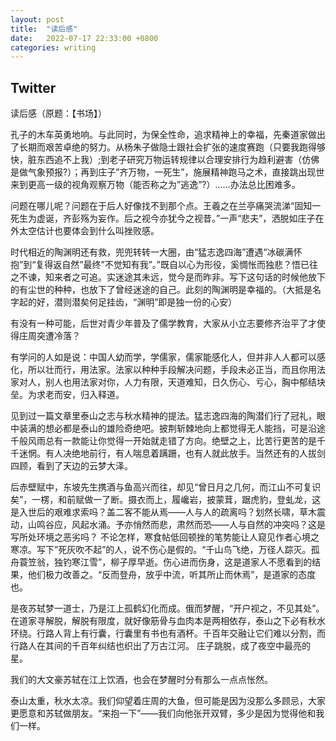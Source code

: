 ```yaml
---
layout: post
title:  "读后感"
date:   2022-07-17 22:33:00 +0800
categories: writing
---
```


## Twitter
读后感（原题：【书场】）

孔子的木车英勇地响。与此同时，为保全性命，追求精神上的幸福，先秦道家做出了长期而艰苦卓绝的努力。从杨朱子做隐士跟社会扩张的速度赛跑（只要我跑得够快，脏东西追不上我）;到老子研究万物运转规律以合理安排行为趋利避害（仿佛是做气象预报?）；再到庄子”齐万物，一死生”，施展精神跑马之术，直接跳出现世来到更高一级的视角观察万物（能否称之为”逃逸”?）……办法总比困难多。

问题在哪儿呢？问题在于后人好像找不到那个点。王羲之在兰亭痛哭流涕“固知一死生为虚诞，齐彭殇为妄作。后之视今亦犹今之视昔。”一声“悲夫”，洒脱如庄子在外太空估计也要体会到什么叫挫败感。

时代相近的陶渊明还有救，兜兜转转一大圈，由“猛志逸四海”遭遇“冰碳满怀抱”到“复得返自然”最终”不觉知有我”。”既自以心为形役，奚惆怅而独悲？悟已往之不谏，知来者之可追。实迷途其未远，觉今是而昨非。写下这句话的时候他放下的有尘世的种种，也放下了曾经迷途的自己。此刻的陶渊明是幸福的。（大抵是名字起的好，潜则潜矣何足挂齿，“渊明”即是独一份的心安）

有没有一种可能，后世对青少年普及了儒学教育，大家从小立志要修齐治平了才使得庄周突遭冷落？

有学问的人如是说：中国人幼而学，学儒家，儒家能感化人，但并非人人都可以感化，所以壮而行，用法家。法家以种种手段解决问题，手段未必正当，而且你用法家对人，别人也用法家对你，人力有限，天道难知，日久伤心、亏心，胸中郁结块垒。为求老而安，归入释道。

见到过一篇文章里泰山之志与秋水精神的提法。猛志逸四海的陶潜们行了冠礼，眼中装满的想必都是泰山的雄险奇绝吧。披荆斩棘地向上都觉得无人能挡，可是沿途千般风雨总有一款能让你觉得一开始就走错了方向。绝壁之上，比苦行更苦的是千千迷惘。有人决绝地前行，有人喘息着蹒跚，也有人就此放手。当然还有的人拔剑四顾，看到了天边的云梦大泽。

后赤壁赋中，东坡先生携酒与鱼高兴而往，却见“曾日月之几何，而江山不可复识矣”，一楞，和前赋做一了断。摄衣而上，履巉岩，披蒙茸，踞虎豹，登虬龙，这是入世后的艰难求索吗？盖二客不能从焉——人与人的疏离吗？划然长啸，草木震动，山鸣谷应，风起水涌。予亦悄然而悲，肃然而恐——人与自然的冲突吗？这是写所处环境之恶劣吗？
不论怎样，寒食帖低回顿挫的笔势能让人窥见作者心境之寒凉。写下”死灰吹不起”的人，说不伤心是假的。“千山鸟飞绝，万径人踪灭。孤舟蓑笠翁，独钓寒江雪”，柳子厚早逝。伤心进而伤身，这是道家人不愿看到的结果，他们极力改善之。“反而登舟，放乎中流，听其所止而休焉”，是道家的态度也。

是夜苏轼梦一道士，乃是江上孤鹤幻化而成。俄而梦醒，“开户视之，不见其处”。在道家寻解脱，解脱有限度，就好像筋骨与血肉本是两相依存，泰山之下必有秋水环绕。行路人背上有行囊，行囊里有书也有酒杯。千百年交融让它们难以分割，而行路人在其间的千百年纠结也织出了万古江河。
庄子跳脱，成了夜空中最亮的星。

我们的大文豪苏轼在江上饮酒，也会在梦醒时分有那么一点点怅然。

泰山太重，秋水太凉。我们仰望着庄周的大鱼，但可能是因为没那么多顾忌，大家更愿意和苏轼做朋友。“来抱一下”——我们向他张开双臂，多少是因为觉得他和我们一样。